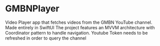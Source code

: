 # GMBNPlayer
Video Player app that fetches videos from the GMBN YouTube channel. Made entirely in SwiftUI
The project features an MVVM architecture with Coordinator pattern to handle navigation.
Youtube Token needs to be refreshed in order to query the channel
